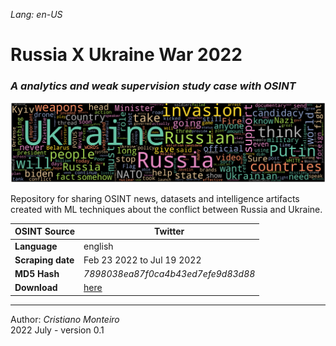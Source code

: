 *Lang: en-US*

# Russia X Ukraine War 2022
### *A analytics and weak supervision study case with OSINT*

<img src="./img/banner-ukraine.png">  

Repository for sharing OSINT news, datasets and intelligence artifacts created with ML techniques about the conflict between Russia and Ukraine.

OSINT Source | Twitter
-------------- | -------------------------
**Language** |  english
**Scraping date** | Feb 23 2022 to Jul 19 2022
**MD5 Hash** | *7898038ea87f0ca4b43ed7efe9d83d88*
**Download** | [here](https://drive.google.com/file/d/1Tw6uqC_azLWMOzEl3crR1F93I96-T-wG/)

---

Author: *Cristiano Monteiro*  
2022 July - version 0.1
